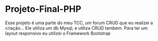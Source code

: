 # Projeto-Final-PHP
Esse projeto é uma parte do meu TCC, um forum CRUD que eu realizei a criação... Ele utiliza um db Mysql, e utiliza CRUD tambem. Para ter um layout responsivo eu utilizei o Framework Bootstrap
